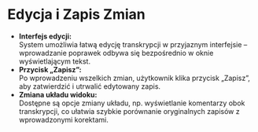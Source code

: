 # Edycja i Zapis Zmian

* **Interfejs edycji:**\
  System umożliwia łatwą edycję transkrypcji w przyjaznym interfejsie – wprowadzanie poprawek odbywa się bezpośrednio w oknie wyświetlającym tekst.
* **Przycisk „Zapisz”:**\
  Po wprowadzeniu wszelkich zmian, użytkownik klika przycisk „Zapisz”, aby zatwierdzić i utrwalić edytowany zapis.
* **Zmiana układu widoku:**\
  Dostępne są opcje zmiany układu, np. wyświetlanie komentarzy obok transkrypcji, co ułatwia szybkie porównanie oryginalnych zapisów z wprowadzonymi korektami.
